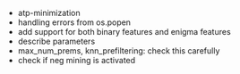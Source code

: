 - atp-minimization
- handling errors from os.popen
- add support for both binary features and enigma features
- describe parameters
- max_num_prems, knn_prefiltering: check this carefully
- check if neg mining is activated
